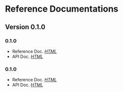 # Reference Documentations

## Version 0.1.0

###  0.1.0 <Badge text="Snapshot" type="warn" vertical="top"/> 
- Reference Doc. _[HTML](https://chhorz.github.io/oas-generator/docs/0.1.0-SNAPSHOT/oas-generator.html)_
- API Doc. _[HTML](https://chhorz.github.io/oas-generator/docs/0.1.0-SNAPSHOT/apidocs/)_

### 0.1.0 <Badge text="Release Candidate" type="error" vertical="top"/> 
- Reference Doc. _[HTML](https://chhorz.github.io/oas-generator/docs/0.1.0.RC1/oas-generator.html)_
- API Doc. _[HTML](https://chhorz.github.io/oas-generator/docs/0.1.0.RC1/apidocs/)_
